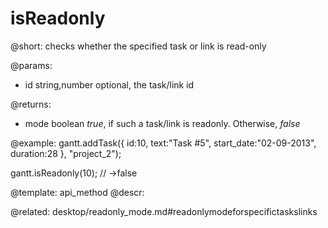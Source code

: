 isReadonly
=============

@short:
checks whether the specified task or link is read-only

@params:
* id	string,number	optional, the task/link id


@returns:
- mode		boolean		<i>true</i>, if such a task/link is readonly. Otherwise, <i>false</i>



@example:
gantt.addTask({
    id:10,
    text:"Task #5",
    start_date:"02-09-2013",
    duration:28
}, "project_2");

gantt.isReadonly(10); // ->false


@template:	api_method
@descr:

@related:
desktop/readonly_mode.md#readonlymodeforspecifictaskslinks